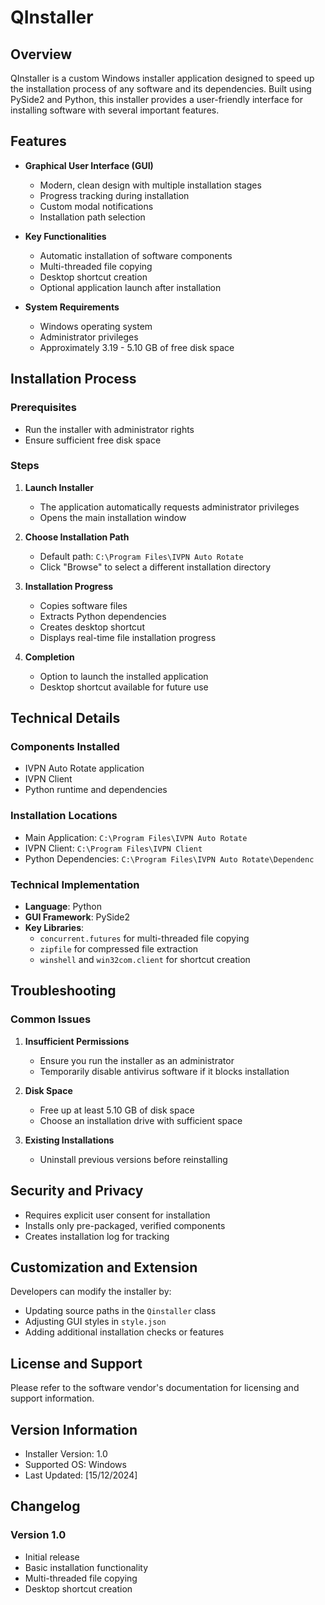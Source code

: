 # QInstaller

## Overview

QInstaller is a custom Windows installer application designed to speed up the installation process of any software and its dependencies. Built using PySide2 and Python, this installer provides a user-friendly interface for installing software with several important features.

## Features

- **Graphical User Interface (GUI)**
  - Modern, clean design with multiple installation stages
  - Progress tracking during installation
  - Custom modal notifications
  - Installation path selection

- **Key Functionalities**
  - Automatic installation of software components
  - Multi-threaded file copying
  - Desktop shortcut creation
  - Optional application launch after installation

- **System Requirements**
  - Windows operating system
  - Administrator privileges
  - Approximately 3.19 - 5.10 GB of free disk space

## Installation Process

### Prerequisites

- Run the installer with administrator rights
- Ensure sufficient free disk space

### Steps

1. **Launch Installer**
   - The application automatically requests administrator privileges
   - Opens the main installation window

2. **Choose Installation Path**
   - Default path: `C:\Program Files\IVPN Auto Rotate`
   - Click "Browse" to select a different installation directory

3. **Installation Progress**
   - Copies software files
   - Extracts Python dependencies
   - Creates desktop shortcut
   - Displays real-time file installation progress

4. **Completion**
   - Option to launch the installed application
   - Desktop shortcut available for future use

## Technical Details

### Components Installed

- IVPN Auto Rotate application
- IVPN Client
- Python runtime and dependencies

### Installation Locations

- Main Application: `C:\Program Files\IVPN Auto Rotate`
- IVPN Client: `C:\Program Files\IVPN Client`
- Python Dependencies: `C:\Program Files\IVPN Auto Rotate\Dependenc`

### Technical Implementation

- **Language**: Python
- **GUI Framework**: PySide2
- **Key Libraries**:
  - `concurrent.futures` for multi-threaded file copying
  - `zipfile` for compressed file extraction
  - `winshell` and `win32com.client` for shortcut creation

## Troubleshooting

### Common Issues

1. **Insufficient Permissions**
   - Ensure you run the installer as an administrator
   - Temporarily disable antivirus software if it blocks installation

2. **Disk Space**
   - Free up at least 5.10 GB of disk space
   - Choose an installation drive with sufficient space

3. **Existing Installations**
   - Uninstall previous versions before reinstalling

## Security and Privacy

- Requires explicit user consent for installation
- Installs only pre-packaged, verified components
- Creates installation log for tracking

## Customization and Extension

Developers can modify the installer by:
- Updating source paths in the `Qinstaller` class
- Adjusting GUI styles in `style.json`
- Adding additional installation checks or features

## License and Support

Please refer to the software vendor's documentation for licensing and support information.

## Version Information

- Installer Version: 1.0
- Supported OS: Windows
- Last Updated: [15/12/2024]

## Changelog

### Version 1.0
- Initial release
- Basic installation functionality
- Multi-threaded file copying
- Desktop shortcut creation
